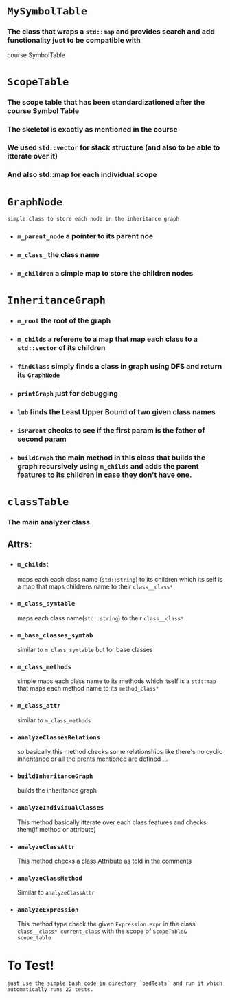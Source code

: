 # `MySymbolTable`

### The class that wraps a `std::map` and provides search and add functionality just to be compatible with 
course SymbolTable

# `ScopeTable`

### The scope table that has been standardizationed after the course Symbol Table

### The skeletol is exactly as mentioned in the course

### We used `std::vector` for stack structure (and also to be able to itterate over it)

### And also std::map for each individual scope 

# `GraphNode`
    simple class to store each node in the inheritance graph

-   ### `m_parent_node` a pointer to its parent noe
-   ### `m_class_` the class name
-   ### `m_children` a simple map to store the children nodes

# `InheritanceGraph`
-   ### `m_root` the root of the graph
-   ### `m_childs` a referene to a map that map each class to a `std::vector` of its children
-   ### `findClass` simply finds a class in graph using DFS and return its `GraphNode`
-   ### `printGraph` just for debugging
-   ### `lub` finds the Least Upper Bound of two given class names
-   ### `isParent` checks to see if the first param is the father of second param
-   ### `buildGraph` the main method in this class that builds the graph recursively using `m_childs` and adds the parent features to its children in case they don't have one.


# `classTable`
### The main analyzer class.

## Attrs:  
-  ### `m_childs`: 
    maps each each class name (`std::string`) to its children which its self is a map that maps childrens name to their `class__class*`  
- ### `m_class_symtable`
    maps each class name(`std::string`) to their `class__class*`
- ### `m_base_classes_symtab`
    similar to `m_class_symtable` 
    but for base classes
- ### `m_class_methods` 
    simple maps each class name to its methods which itself is a `std::map` that maps each method name to its `method_class*`
- ### `m_class_attr` 
    similar to `m_class_methods`

- ### `analyzeClassesRelations`
    so basically this method checks some relationships like there's no cyclic inheritance or all the prents mentioned are defined ...
- ### `buildInheritanceGraph` 
    builds the inheritance graph
- ### `analyzeIndividualClasses` 
    This method basically itterate over each class features and checks them(if method or attribute)
- ### `analyzeClassAttr` 
    This method checks a class Attribute as told in the comments
- ### `analyzeClassMethod` 
    Similar to `analyzeClassAttr`
- ### `analyzeExpression`
    This method type check the given `Expression expr` in the class `class__class* current_class` with the scope of `ScopeTable& scope_table`

# To Test!
    just use the simple bash code in directory `badTests` and run it which automatically runs 22 tests.
